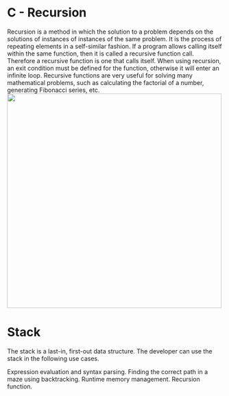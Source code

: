 # C - Recursion
Recursion is a method in which the solution to a problem depends on the solutions of instances of instances of the same problem.
It is the process of repeating elements in a self-similar fashion. 
If a program allows calling itself within the same function, then it is called a recursive function call.
Therefore a recursive function is one that calls itself.
When using recursion, an exit condition must be defined for the function, otherwise it will enter an infinite loop.
Recursive functions are very useful for solving many mathematical problems, such as calculating the factorial of a number, generating Fibonacci series, etc.
<img src="https://cdn.programiz.com/sites/tutorial2program/files/how-recursion-works-c_0.jpg" width="500"/>
# Stack
The stack is a last-in, first-out data structure. The developer can use the stack in the following use cases.

Expression evaluation and syntax parsing.
Finding the correct path in a maze using backtracking.
Runtime memory management.
Recursion function.

